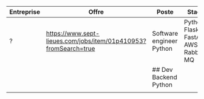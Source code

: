 
| **Entreprise** | **Offre**                                                       | **Poste**                | Stack                                  | CV  | LM  | Candidature | Reponses |
| -------------- | --------------------------------------------------------------- | ------------------------ | -------------------------------------- | --- | --- | ----------- | -------- |
| ?              | https://www.sept-lieues.com/jobs/item/01p410953?fromSearch=true | Software engineer Python | Python, Flask. FastAPI, AWS. Rabbit MQ |     |     |             |          |
|                |                                                                 | ## Dev Backend Python    |                                        |     |     |             |          |
|                |                                                                 |                          |                                        |     |     |             |          |
